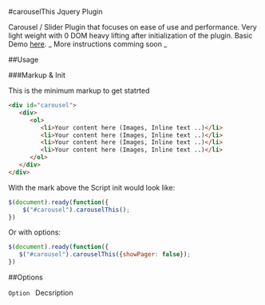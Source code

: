 #carouselThis Jquery Plugin

Carousel / Slider Plugin that focuses on ease of use and performance. Very light weight with 0 DOM heavy lifting after initialization of the plugin. 
Basic Demo [here](http://m4nuc.github.com/carouselThis/).
_ More instructions comming soon _

##Usage

###Markup & Init

This is the minimum markup to get statrted

```html
<div id="carousel">       
   <div>
      <ol>
         <li>Your content here (Images, Inline text ..)</li>
         <li>Your content here (Images, Inline text ..)</li>
         <li>Your content here (Images, Inline text ..)</li>
         <li>Your content here (Images, Inline text ..)</li>
      </ol>
   </div>
</div>
```

With the mark above the Script init would look like:

```javascript
$(document).ready(function({
	$("#carousel").carouselThis();
})
```
Or with options:

```javascript
$(document).ready(function({
   $("#carousel").carouselThis({showPager: false});
})
```
	
##Options

`Option `
Decsription


